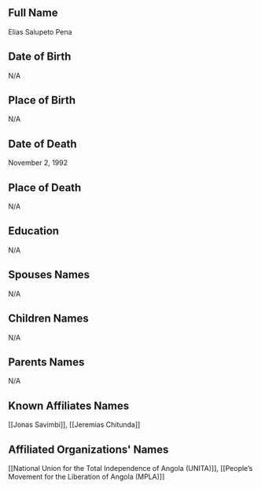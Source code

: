 ## Full Name
Elias Salupeto Pena

## Date of Birth
N/A

## Place of Birth
N/A

## Date of Death
November 2, 1992

## Place of Death
N/A

## Education
N/A

## Spouses Names
N/A

## Children Names
N/A

## Parents Names
N/A

## Known Affiliates Names
[[Jonas Savimbi]], [[Jeremias Chitunda]]

## Affiliated Organizations' Names
[[National Union for the Total Independence of Angola (UNITA)]], [[People’s Movement for the Liberation of Angola (MPLA)]]